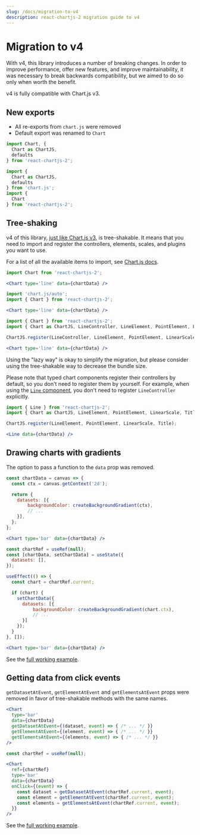 ```yaml
---
slug: /docs/migration-to-v4
description: react-chartjs-2 migration guide to v4
---
```


# Migration to v4

With v4, this library introduces a number of breaking changes. In order to improve performance, offer new features, and improve maintainability, it was necessary to break backwards compatibility, but we aimed to do so only when worth the benefit.

v4 is fully compatible with Chart.js v3.

## New exports

- All re-exports from `chart.js` were removed
- Default export was renamed to `Chart`

```jsx title="v3"
import Chart, {
  Chart as ChartJS,
  defaults
} from 'react-chartjs-2';
```

```jsx title="v4"
import {
  Chart as ChartJS,
  defaults
} from 'chart.js';
import {
  Chart
} from 'react-chartjs-2';
```

## Tree-shaking

v4 of this library, [just like Chart.js v3](https://www.chartjs.org/docs/latest/getting-started/v3-migration.html#setup-and-installation), is tree-shakable. It means that you need to import and register the controllers, elements, scales, and plugins you want to use.

For a list of all the available items to import, see [Chart.js docs](https://www.chartjs.org/docs/latest/getting-started/integration.html#bundlers-webpack-rollup-etc).

```jsx title="v3"
import Chart from 'react-chartjs-2';

<Chart type='line' data={chartData} />
```

```jsx title="v4 — lazy way"
import 'chart.js/auto';
import { Chart } from 'react-chartjs-2';

<Chart type='line' data={chartData} />
```

```jsx title="v4 — tree-shakable way"
import { Chart } from 'react-chartjs-2';
import { Chart as ChartJS, LineController, LineElement, PointElement, LinearScale, Title } from 'chart.js';

ChartJS.register(LineController, LineElement, PointElement, LinearScale, Title);

<Chart type='line' data={chartData} />
```

Using the "lazy way" is okay to simplify the migration, but please consider using the tree-shakable way to decrease the bundle size.

Please note that typed chart components register their controllers by default, so you don't need to register them by yourself. For example, when using the [`Line` component](/components/line), you don't need to register `LineController` explicitly.

```jsx title="v4 — Line component"
import { Line } from 'react-chartjs-2';
import { Chart as ChartJS, LineElement, PointElement, LinearScale, Title } from 'chart.js';

ChartJS.register(LineElement, PointElement, LinearScale, Title);

<Line data={chartData} />
```

## Drawing charts with gradients

The option to pass a function to the `data` prop was removed.

```jsx title="v3"
const chartData = canvas => {
  const ctx = canvas.getContext('2d');

  return {
    datasets: [{
        backgroundColor: createBackgroundGradient(ctx),
        // ...
    }],
  };
};

<Chart type='bar' data={chartData} />
```

```jsx title="v4"
const chartRef = useRef(null);
const [chartData, setChartData] = useState({
  datasets: [],
});

useEffect(() => {
  const chart = chartRef.current;

  if (chart) {
    setChartData({
      datasets: [{
          backgroundColor: createBackgroundGradient(chart.ctx),
          // ...
      }]
    });
  }
}, []);

<Chart type='bar' data={chartData} />
```

See the [full working example](/examples/gradient-chart).

## Getting data from click events

`getDatasetAtEvent`, `getElementAtEvent` and `getElementsAtEvent` props were removed in favor of tree-shakable methods with the same names.

```jsx title="v3"
<Chart
  type='bar'
  data={chartData}
  getDatasetAtEvent={(dataset, event) => { /* ... */ }}
  getElementAtEvent={(element, event) => { /* ... */ }}
  getElementsAtEvent={(elements, event) => { /* ... */ }}
/>
```

```jsx title="v4"
const chartRef = useRef(null);

<Chart
  ref={chartRef}
  type='bar'
  data={chartData}
  onClick={(event) => {
    const dataset = getDatasetAtEvent(chartRef.current, event);
    const element = getElementAtEvent(chartRef.current, event);
    const elements = getElementsAtEvent(chartRef.current, event);
  }}
/>
```

See the [full working example](/examples/chart-events).
